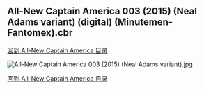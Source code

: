 ## All-New Captain America 003 (2015) (Neal Adams variant) (digital) (Minutemen-Fantomex).cbr


[回到 All-New Captain America 目录](https://github.com/alicewish/markdown/blob/master/series/All-New-Captain-America.md)


![All-New Captain America 003 (2015) (Neal Adams variant).jpg](https://wx1.sinaimg.cn/large/6a9fdecaly1fr0quslor3j21kw2eeb2b.jpg)

[回到 All-New Captain America 目录](https://github.com/alicewish/markdown/blob/master/series/All-New-Captain-America.md)

